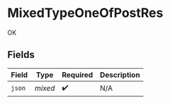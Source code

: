 # MixedTypeOneOfPostRes

OK


## Fields

| Field              | Type               | Required           | Description        |
| ------------------ | ------------------ | ------------------ | ------------------ |
| `json`             | *mixed*            | :heavy_check_mark: | N/A                |
